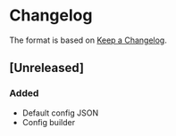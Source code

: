 # Changelog
The format is based on [Keep a Changelog](https://keepachangelog.com/en/1.0.0/).

## [Unreleased]
### Added
- Default config JSON
- Config builder